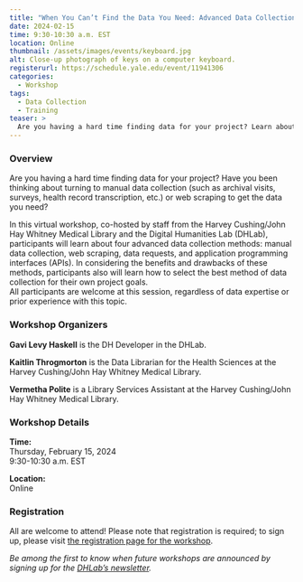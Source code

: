 ```yaml
---
title: "When You Can’t Find the Data You Need: Advanced Data Collection Methods"
date: 2024-02-15
time: 9:30-10:30 a.m. EST
location: Online
thumbnail: /assets/images/events/keyboard.jpg
alt: Close-up photograph of keys on a computer keyboard.
registerurl: https://schedule.yale.edu/event/11941306
categories:
  - Workshop
tags:
  - Data Collection
  - Training
teaser: >
  Are you having a hard time finding data for your project? Learn about the benefits and drawbacks of four advanced data collection methods -- manual data collection, web scraping, data requests, and application programming interfaces (APIs) -- at this virtual workshop.
---
```


### Overview
Are you having a hard time finding data for your project? Have you been thinking about turning to manual data collection (such as archival visits, surveys, health record transcription, etc.) or web scraping to get the data you need?  

In this virtual workshop, co-hosted by staff from the Harvey Cushing/John Hay Whitney Medical Library and the Digital Humanities Lab (DHLab), participants will learn about four advanced data collection methods: manual data collection, web scraping, data requests, and application programming interfaces (APIs). In considering the benefits and drawbacks of these methods, participants also will learn how to select the best method of data collection for their own project goals.  
All participants are welcome at this session, regardless of data expertise or prior experience with this topic.  

### Workshop Organizers
**Gavi Levy Haskell** is the DH Developer in the DHLab.  

**Kaitlin Throgmorton** is the Data Librarian for the Health Sciences at the Harvey Cushing/John Hay Whitney Medical Library.  

**Vermetha Polite** is a Library Services Assistant at the Harvey Cushing/John Hay Whitney Medical Library.  

### Workshop Details
**Time:**  
Thursday, February 15, 2024  
9:30-10:30 a.m. EST  

**Location:**  
Online  

### Registration
All are welcome to attend! Please note that registration is required; to sign up, please visit <a href='https://schedule.yale.edu/event/11941306' target='_blank'>the registration page for the workshop</a>.  
  
*Be among the first to know when future workshops are announced by signing up for the <a href='https://subscribe.yale.edu/browse?search=digital+humanities' target='_blank'>DHLab’s newsletter</a>.*
